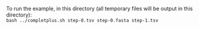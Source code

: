 To run the example, in this directory (all temporary files will be output in this directory): <br>
``` bash ../completplus.sh step-0.tsv step-0.fasta step-1.tsv ```
